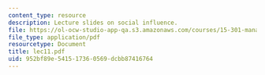 ```yaml
---
content_type: resource
description: Lecture slides on social influence.
file: https://ol-ocw-studio-app-qa.s3.amazonaws.com/courses/15-301-managerial-psychology-fall-2006/952bf89e541517360569dcbb87416764_lec11.pdf
file_type: application/pdf
resourcetype: Document
title: lec11.pdf
uid: 952bf89e-5415-1736-0569-dcbb87416764
---
```

